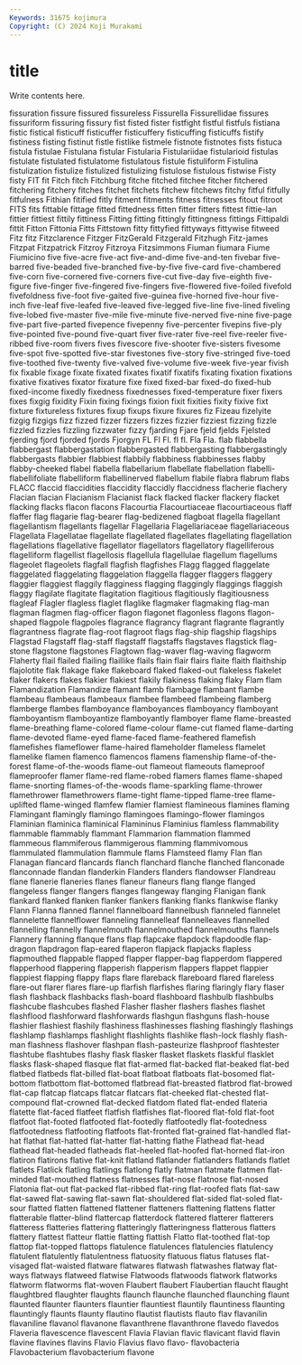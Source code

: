 ```yaml
---
Keywords: 31675 kojimura
Copyright: (C) 2024 Koji Murakami
---
```


# title

Write contents here.



 fissuration fissure fissured fissureless Fissurella Fissurellidae fissures fissuriform fissuring
fissury fist fisted fister fistfight fistful fistfuls fistiana fistic fistical
fisticuff fisticuffer fisticuffery fisticuffing fisticuffs fistify fistiness fisting fistinut fistle
fistlike fistmele fistnote fistnotes fists fistuca fistula fistulae Fistulana fistular
Fistularia Fistulariidae fistularioid fistulas fistulate fistulated fistulatome fistulatous fistule fistuliform
Fistulina fistulization fistulize fistulized fistulizing fistulose fistulous fistwise Fisty fisty
FIT fit Fitch fitch Fitchburg fitche fitched fitchee fitcher fitchered
fitchering fitchery fitches fitchet fitchets fitchew fitchews fitchy fitful fitfully
fitfulness Fithian fitified fitly fitment fitments fitness fitnesses fitout fitroot
FITS fits fittable fittage fitted fittedness fitten fitter fitters fittest
fittie-lan fittier fittiest fittily fittiness Fitting fitting fittingly fittingness fittings
Fittipaldi fittit Fitton Fittonia Fitts Fittstown fitty fittyfied fittyways fittywise
fitweed Fitz fitz Fitzclarence Fitzger FitzGerald Fitzgerald Fitzhugh Fitz-james Fitzpat
Fitzpatrick Fitzroy Fitzroya Fitzsimmons Fiuman fiumara Fiume Fiumicino five five-acre
five-act five-and-dime five-and-ten fivebar five-barred five-beaded five-branched five-by-five five-card five-chambered
five-corn five-cornered five-corners five-cut five-day five-eighth five-figure five-finger five-fingered five-fingers
five-flowered five-foiled fivefold fivefoldness five-foot five-gaited five-guinea five-horned five-hour five-inch
five-leaf five-leafed five-leaved five-legged five-line five-lined fiveling five-lobed five-master five-mile
five-minute five-nerved five-nine five-page five-part five-parted fivepence fivepenny five-percenter fivepins
five-ply five-pointed five-pound five-quart fiver five-rater five-reel five-reeler five-ribbed five-room
fivers fives fivescore five-shooter five-sisters fivesome five-spot five-spotted five-star fivestones
five-story five-stringed five-toed five-toothed five-twenty five-valved five-volume five-week five-year fivish
fix fixable fixage fixate fixated fixates fixatif fixatifs fixating fixation
fixations fixative fixatives fixator fixature fixe fixed fixed-bar fixed-do fixed-hub
fixed-income fixedly fixedness fixednesses fixed-temperature fixer fixers fixes fixgig fixidity
Fixin fixing fixings fixion fixit fixities fixity fixive fixt fixture
fixtureless fixtures fixup fixups fixure fixures fiz Fizeau fizelyite fizgig
fizgigs fizz fizzed fizzer fizzers fizzes fizzier fizziest fizzing fizzle
fizzled fizzles fizzling fizzwater fizzy fjarding Fjare fjeld fjelds Fjelsted
fjerding fjord fjorded fjords Fjorgyn FL Fl Fl. fl fl.
Fla Fla. flab flabbella flabbergast flabbergastation flabbergasted flabbergasting flabbergastingly flabbergasts
flabbier flabbiest flabbily flabbiness flabbinesses flabby flabby-cheeked flabel flabella flabellarium
flabellate flabellation flabelli- flabellifoliate flabelliform flabellinerved flabellum flabile flabra flabrum
flabs FLACC flaccid flaccidities flaccidity flaccidly flaccidness flacherie flachery Flacian
flacian Flacianism Flacianist flack flacked flacker flackery flacket flacking flacks
flacon flacons Flacourtia Flacourtiaceae flacourtiaceous flaff flaffer flag flagarie flag-bearer
flag-bedizened flagboat flagella flagellant flagellantism flagellants flagellar Flagellaria Flagellariaceae flagellariaceous
Flagellata Flagellatae flagellate flagellated flagellates flagellating flagellation flagellations flagellative flagellator
flagellators flagellatory flagelliferous flagelliform flagellist flagellosis flagellula flagellulae flagellum flagellums
flageolet flageolets flagfall flagfish flagfishes Flagg flagged flaggelate flaggelated flaggelating
flaggelation flaggella flagger flaggers flaggery flaggier flaggiest flaggily flagginess flagging
flaggingly flaggings flaggish flaggy flagilate flagitate flagitation flagitious flagitiously flagitiousness
flagleaf Flagler flagless flaglet flaglike flagmaker flagmaking flag-man flagman flagmen
flag-officer flagon flagonet flagonless flagons flagon-shaped flagpole flagpoles flagrance flagrancy
flagrant flagrante flagrantly flagrantness flagrate flag-root flagroot flags flag-ship flagship
flagships Flagstad Flagstaff flag-staff flagstaff flagstaffs flagstaves flagstick flag-stone flagstone
flagstones Flagtown flag-waver flag-waving flagworm Flaherty flail flailed flailing flaillike
flails flain flair flairs flaite flaith flaithship flajolotite flak flakage
flake flakeboard flaked flaked-out flakeless flakelet flaker flakers flakes flakier
flakiest flakily flakiness flaking flaky Flam flam Flamandization Flamandize flamant
flamb flambage flambant flambe flambeau flambeaus flambeaux flambee flambeed flambeing
flamberg flamberge flambes flamboyance flamboyances flamboyancy flamboyant flamboyantism flamboyantize flamboyantly
flamboyer flame flame-breasted flame-breathing flame-colored flame-colour flame-cut flamed flame-darting flame-devoted
flame-eyed flame-faced flame-feathered flamefish flamefishes flameflower flame-haired flameholder flameless flamelet
flamelike flamen flamenco flamencos flamens flamenship flame-of-the-forest flame-of-the-woods flame-out flameout
flameouts flameproof flameproofer flamer flame-red flame-robed flamers flames flame-shaped flame-snorting
flames-of-the-woods flame-sparkling flame-thrower flamethrower flamethrowers flame-tight flame-tipped flame-tree flame-uplifted flame-winged
flamfew flamier flamiest flamineous flamines flaming Flamingant flamingly flamingo flamingoes
flamingo-flower flamingos Flaminian flaminica flaminical Flamininus Flaminius flamless flammability flammable
flammably flammant Flammarion flammation flammed flammeous flammiferous flammigerous flamming flammivomous
flammulated flammulation flammule flams Flamsteed flamy Flan flan Flanagan flancard
flancards flanch flanchard flanche flanched flanconade flanconnade flandan flanderkin Flanders
flanders flandowser Flandreau flane flanerie flaneries flanes flaneur flaneurs flang
flange flanged flangeless flanger flangers flanges flangeway flanging Flanigan flank
flankard flanked flanken flanker flankers flanking flanks flankwise flanky Flann
Flanna flanned flannel flannelboard flannelbush flanneled flannelet flannelette flannelflower flanneling
flannelleaf flannelleaves flannelled flannelling flannelly flannelmouth flannelmouthed flannelmouths flannels Flannery
flanning flanque flans flap flapcake flapdock flapdoodle flap-dragon flapdragon flap-eared
flaperon flapjack flapjacks flapless flapmouthed flappable flapped flapper flapper-bag flapperdom
flappered flapperhood flappering flapperish flapperism flappers flappet flappier flappiest flapping
flappy flaps flare flareback flareboard flared flareless flare-out flarer flares
flare-up flarfish flarfishes flaring flaringly flary flaser flash flashback flashbacks
flash-board flashboard flashbulb flashbulbs flashcube flashcubes flashed Flasher flasher flashers
flashes flashet flashflood flashforward flashforwards flashgun flashguns flash-house flashier flashiest
flashily flashiness flashinesses flashing flashingly flashings flashlamp flashlamps flashlight flashlights
flashlike flash-lock flashly flash-man flashness flashover flashpan flash-pasteurize flashproof flashtester
flashtube flashtubes flashy flask flasker flasket flaskets flaskful flasklet flasks
flask-shaped flasque flat flat-armed flat-backed flat-beaked flat-bed flatbed flatbeds flat-billed
flat-boat flatboat flatboats flat-bosomed flat-bottom flatbottom flat-bottomed flatbread flat-breasted flatbrod
flat-browed flat-cap flatcap flatcaps flatcar flatcars flat-cheeked flat-chested flat-compound flat-crowned
flat-decked flatdom flated flat-ended flateria flatette flat-faced flatfeet flatfish flatfishes
flat-floored flat-fold flat-foot flatfoot flat-footed flatfooted flat-footedly flatfootedly flat-footedness flatfootedness
flatfooting flatfoots flat-fronted flat-grained flat-handled flat-hat flathat flat-hatted flat-hatter flat-hatting
flathe Flathead flat-head flathead flat-headed flatheads flat-heeled flat-hoofed flat-horned flat-iron
flatiron flatirons flative flat-knit flatland flatlander flatlanders flatlands flatlet flatlets
Flatlick flatling flatlings flatlong flatly flatman flatmate flatmen flat-minded flat-mouthed
flatness flatnesses flat-nose flatnose flat-nosed Flatonia flat-out flat-packed flat-ribbed flat-ring
flat-roofed flats flat-saw flat-sawed flat-sawing flat-sawn flat-shouldered flat-sided flat-soled flat-sour
flatted flatten flattened flattener flatteners flattening flattens flatter flatterable flatter-blind
flattercap flatterdock flattered flatterer flatterers flatteress flatteries flattering flatteringly flatteringness
flatterous flatters flattery flattest flatteur flattie flatting flattish Flatto flat-toothed
flat-top flattop flat-topped flattops flatulence flatulences flatulencies flatulency flatulent flatulently
flatulentness flatuosity flatuous flatus flatuses flat-visaged flat-waisted flatware flatwares flatwash
flatwashes flatway flat-ways flatways flatweed flatwise Flatwoods flatwoods flatwork flatworks
flatworm flatworms flat-woven Flaubert flaubert Flaubertian flaucht flaught flaughtbred flaughter
flaughts flaunch flaunche flaunched flaunching flaunt flaunted flaunter flaunters flauntier
flauntiest flauntily flauntiness flaunting flauntingly flaunts flaunty flautino flautist flautists
flauto flav flavanilin flavaniline flavanol flavanone flavanthrene flavanthrone flavedo flavedos
Flaveria flavescence flavescent Flavia Flavian flavic flavicant flavid flavin flavine
flavines flavins Flavio Flavius flavo flavo- flavobacteria Flavobacterium flavobacterium flavone
